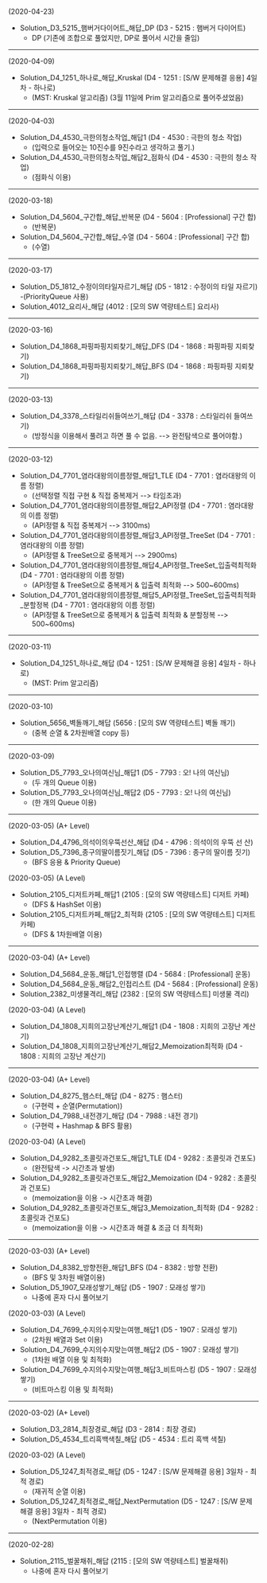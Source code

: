 (2020-04-23)
- Solution_D3_5215_햄버거다이어트_해답_DP (D3 - 5215 : 햄버거 다이어트)
  - DP (기존에 조합으로 풀었지만, DP로 풀어서 시간을 줄임)
---
(2020-04-09)
- Solution_D4_1251_하나로_해답_Kruskal (D4 - 1251 : [S/W 문제해결 응용] 4일차 - 하나로)
  - (MST: Kruskal 알고리즘) (3월 11일에 Prim 알고리즘으로 풀어주셨었음)
---
(2020-04-03)
- Solution_D4_4530_극한의청소작업_해답1 (D4 - 4530 : 극한의 청소 작업)
  - (입력으로 들어오는 10진수를 9진수라고 생각하고 풀기.)
- Solution_D4_4530_극한의청소작업_해답2_점화식 (D4 - 4530 : 극한의 청소 작업)
  - (점화식 이용)
---
(2020-03-18)
- Solution_D4_5604_구간합_해답_반복문 (D4 - 5604 : [Professional] 구간 합)
  - (반복문)
- Solution_D4_5604_구간합_해답_수열 (D4 - 5604 : [Professional] 구간 합)
  - (수열)
---
(2020-03-17)
- Solution_D5_1812_수정이의타일자르기_해답 (D5 - 1812 : 수정이의 타일 자르기)
  -(PriorityQueue 사용)
- Solution_4012_요리사_해답 (4012 : [모의 SW 역량테스트] 요리사)
---
(2020-03-16)
- Solution_D4_1868_파핑파핑지뢰찾기_해답_DFS (D4 - 1868 : 파핑파핑 지뢰찾기)
- Solution_D4_1868_파핑파핑지뢰찾기_해답_BFS (D4 - 1868 : 파핑파핑 지뢰찾기)
---
(2020-03-13)
- Solution_D4_3378_스타일리쉬들여쓰기_해답 (D4 - 3378 : 스타일리쉬 들여쓰기)
  - (방정식을 이용해서 풀려고 하면 풀 수 없음. --> 완전탐색으로 풀어야함.)
---
(2020-03-12)
- Solution_D4_7701_염라대왕의이름정렬_해답1_TLE (D4 - 7701 : 염라대왕의 이름 정렬)
  - (선택정렬 직접 구현 & 직접 중복제거 --> 타임초과)
- Solution_D4_7701_염라대왕의이름정렬_해답2_API정렬 (D4 - 7701 : 염라대왕의 이름 정렬)
  - (API정렬 & 직접 중복제거 --> 3100ms)
- Solution_D4_7701_염라대왕의이름정렬_해답3_API정렬_TreeSet (D4 - 7701 : 염라대왕의 이름 정렬)
  - (API정렬 & TreeSet으로 중복제거 --> 2900ms)
- Solution_D4_7701_염라대왕의이름정렬_해답4_API정렬_TreeSet_입출력최적화 (D4 - 7701 : 염라대왕의 이름 정렬)
  - (API정렬 & TreeSet으로 중복제거 & 입출력 최적화 --> 500~600ms)
- Solution_D4_7701_염라대왕의이름정렬_해답5_API정렬_TreeSet_입출력최적화_분할정복 (D4 - 7701 : 염라대왕의 이름 정렬)
  - (API정렬 & TreeSet으로 중복제거 & 입출력 최적화 & 분할정복 --> 500~600ms)
---
(2020-03-11)
- Solution_D4_1251_하나로_해답 (D4 - 1251 : [S/W 문제해결 응용] 4일차 - 하나로)
  - (MST: Prim 알고리즘)
---
(2020-03-10)
- Solution_5656_벽돌깨기_해답 (5656 : [모의 SW 역량테스트] 벽돌 깨기)
  - (중복 순열 & 2차원배열 copy 등)
---
(2020-03-09)
- Solution_D5_7793_오나의여신님_해답1 (D5 - 7793 : 오! 나의 여신님)
  - (두 개의 Queue 이용)
- Solution_D5_7793_오나의여신님_해답2 (D5 - 7793 : 오! 나의 여신님)
  - (한 개의 Queue 이용)
---
(2020-03-05) (A+ Level)
- Solution_D4_4796_의석이의우뚝선산_해답 (D4 - 4796 : 의석이의 우뚝 선 산)
- Solution_D5_7396_종구의딸이름짓기_해답 (D5 - 7396 : 종구의 딸이름 짓기)
  - (BFS 응용 & Priority Queue)

(2020-03-05) (A Level)
- Solution_2105_디저트카페_해답1 (2105 : [모의 SW 역량테스트] 디저트 카페)
  - (DFS & HashSet 이용)
- Solution_2105_디저트카페_해답2_최적화 (2105 : [모의 SW 역량테스트] 디저트 카페)
  - (DFS & 1차원배열 이용)
---
(2020-03-04) (A+ Level)
- Solution_D4_5684_운동_해답1_인접행렬 (D4 - 5684 : [Professional] 운동)
- Solution_D4_5684_운동_해답2_인접리스트 (D4 - 5684 : [Professional] 운동)
- Solution_2382_미생물격리_해답 (2382 : [모의 SW 역량테스트] 미생물 격리)

(2020-03-04) (A Level)
- Solution_D4_1808_지희의고장난계산기_해답1 (D4 - 1808 : 지희의 고장난 계산기)
- Solution_D4_1808_지희의고장난계산기_해답2_Memoization최적화 (D4 - 1808 : 지희의 고장난 계산기)
---
(2020-03-04) (A+ Level)
- Solution_D4_8275_햄스터_해답 (D4 - 8275 : 햄스터)
  - (구현력 + 순열(Permutation))
- Solution_D4_7988_내전경기_해답 (D4 - 7988 : 내전 경기)
  - (구현력 + Hashmap & BFS 활용)

(2020-03-04) (A Level)
- Solution_D4_9282_초콜릿과건포도_해답1_TLE (D4 - 9282 : 초콜릿과 건포도)
  - (완전탐색 -> 시간초과 발생)
- Solution_D4_9282_초콜릿과건포도_해답2_Memoization (D4 - 9282 : 초콜릿과 건포도)
  - (memoization을 이용 -> 시간초과 해결)
- Solution_D4_9282_초콜릿과건포도_해답3_Memoization_최적화 (D4 - 9282 : 초콜릿과 건포도)
  - (memoization을 이용 -> 시간초과 해결 & 조금 더 최적화)
---
(2020-03-03) (A+ Level)
- Solution_D4_8382_방향전환_해답1_BFS (D4 - 8382 : 방향 전환)
  - (BFS 및 3차원 배열이용)
- Solution_D5_1907_모래성쌓기_해답 (D5 - 1907 : 모래성 쌓기)
  - 나중에 혼자 다시 풀어보기

(2020-03-03) (A Level)
- Solution_D4_7699_수지의수지맞는여행_해답1 (D5 - 1907 : 모래성 쌓기)
  - (2차원 배열과 Set 이용)
- Solution_D4_7699_수지의수지맞는여행_해답2 (D5 - 1907 : 모래성 쌓기)
  - (1차원 배열 이용 및 최적화)
- Solution_D4_7699_수지의수지맞는여행_해답3_비트마스킹 (D5 - 1907 : 모래성 쌓기)
  - (비트마스킹 이용 및 최적화)
---
(2020-03-02) (A+ Level)
- Solution_D3_2814_최장경로_해답 (D3 - 2814 : 최장 경로)
- Solution_D5_4534_트리흑백색칠_해답 (D5 - 4534 : 트리 흑백 색칠)

(2020-03-02) (A Level)
- Solution_D5_1247_최적경로_해답 (D5 - 1247 : [S/W 문제해결 응용] 3일차 - 최적 경로)
  - (재귀적 순열 이용)
- Solution_D5_1247_최적경로_해답_NextPermutation (D5 - 1247 : [S/W 문제해결 응용] 3일차 - 최적 경로)
  - (NextPermutation 이용)
---
(2020-02-28)
- Solution_2115_벌꿀채취_해답 (2115 : [모의 SW 역량테스트] 벌꿀채취)
  - 나중에 혼자 다시 풀어보기
